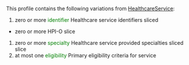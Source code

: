 This profile contains the following variations from [HealthcareService](http://hl7.org/fhir/STU3/HealthcareService):


1. zero or more <span style='color:green'>identifier</span> Healthcare service identifiers sliced
  * zero or more HPI-O slice
1. zero or more <span style='color:green'>specialty</span> Healthcare service provided specialties sliced
   slice
1. at most one <span style='color:green'>eligibility</span> Primary eligibility criteria for service
